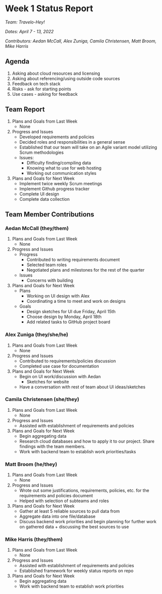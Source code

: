 # Week 1 Status Report
*Team: Travelo-Hey!*

*Dates: April 7 - 13, 2022*

*Contributors: Aedan McCall, Alex Zuniga, Camila Christensen, Matt Broom, Mike Harris*

## Agenda
1. Asking about cloud resources and licensing
2. Asking about referencing/using outside code sources
3. Feedback on tech stack
4. Risks - ask for starting points
5. Use cases - asking for feedback

## Team Report
1. Plans and Goals from Last Week
    - None
2. Progress and Issues
    - Developed requirements and policies
    - Decided roles and responsibilities in a general sense
    - Established that our team will take on an Agile variant model utilizing Scrum methodologies
    - Issues:
      - Difficulty finding/compiling data
      - Knowing what to use for web hosting
      - Working out communication styles
3. Plans and Goals for Next Week
    - Implement twice weekly Scrum meetings
    - Implement Github progress tracker
    - Complete UI design
    - Complete data collection

## Team Member Contributions
### Aedan McCall (they/them)
1. Plans and Goals from Last Week
    - None
2. Progress and Issues
    - Progress
        - Contributed to writing requirements document
        - Selected team roles
        - Negotiated plans and milestones for the rest of the quarter
    - Issues
        - Concerns with building
3. Plans and Goals for Next Week
    - Plans
        - Working on UI design with Alex
        - Coordinating a time to meet and work on designs
    - Goals
        - Design sketches for UI due Friday, April 15th
        - Choose design by Monday, April 18th
        - Add related tasks to GitHub project board

### Alex Zuniga (they/she/he)
1. Plans and Goals from Last Week
    - None
2. Progress and Issues
    - Contributed to requirements/policies discussion
    - Completed use case for documentation
3. Plans and Goals for Next Week
    - Begin on UI work/discussion with Aedan
      - Sketches for website
    - Have a conversation with rest of team about UI ideas/sketches

### Camila Christensen (she/they)
1. Plans and Goals from Last Week
    - None
2. Progress and Issues
    - Assisted with establishment of requirements and policies
3. Plans and Goals for Next Week
    - Begin aggregating data
    - Research cloud databases and how to apply it to our project. Share findings with the team members.
    - Work with backend team to establish work priorities/tasks

### Matt Broom (he/they)
1. Plans and Goals from Last Week
    - None
2. Progress and Issues
    - Wrote out some justifications, requirements, policies, etc. for the requirements and policies document
    - Helped with selection of subteams and roles
3. Plans and Goals for Next Week
    - Gather at least 5 reliable sources to pull data from
    - Aggregate data into one file/database
    - Discuss backend work priorities and begin planning for further work on gathered data + discussing the best sources to use

### Mike Harris (they/them)
1. Plans and Goals from Last Week
    - None
2. Progress and Issues
    - Assisted with establishment of requirements and policies
    - Established framework for weekly status reports on repo
3. Plans and Goals for Next Week
    - Begin aggregating data
    - Work with backend team to establish work priorities
